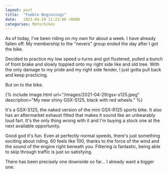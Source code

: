 ```yaml
---
layout: post
title:  "Fumble Beginnings"
date:   2021-04-29 11:23:00 +0000
categories: Motorbikes
---
```


As of today, I've been riding on my own for about a week. I have already fallen off. My membership to the "nevers" group ended the day after I got the bike. 

Decided to practice my low speed u-turns and got flustered, pulled a bunch of front brake and slowly toppled onto my right side like and old tree. With the only damage to my pride and my right side fender, I just gotta pull back and keep practicing. 

But on to the bike.

{% include image.html url="/images/2021-04-29/gsx-s125.jpeg" description="My new shiny GSX-S125, black with red wheels." %}

It's a GSX-S125, the naked version of the mini GSX-R125 sports bike. It also has an aftermarket exhaust fitted that makes it sound like an unbearably loud fart. It's the only thing wrong with it and I'm buying a stock one at the next available opportunity. 

Good god it's fun. Even at perfectly normal speeds, there's just something exciting about riding. 60 feels like 100, thanks to the force of the wind and the sound of the engine right beneath you. Filtering is fantastic, being able to skip through traffic is just so satisfying. 

There has been precisely one downside so far... I already want a bigger one. 
